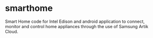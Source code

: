 # smarthome
Smart Home code for Intel Edison and android application to connect, monitor and control home appliances through the use of Samsung Artik Cloud.
